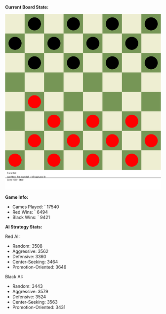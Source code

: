 
**Current Board State:**  
<!-- START_GIF -->
![Checkers Game](./checkers_game.gif)
<!-- END_GIF -->

**Game Info:**  
- Games Played: `<!-- GAMES_PLAYED --> 17540
- Red Wins: `<!-- RED_WINS --> 6494
- Black Wins: `<!-- BLACK_WINS --> 9421

<!-- AI_STATS -->
**AI Strategy Stats:**

Red AI:
- Random: 3508
- Aggressive: 3562
- Defensive: 3360
- Center-Seeking: 3464
- Promotion-Oriented: 3646

Black AI:
- Random: 3443
- Aggressive: 3579
- Defensive: 3524
- Center-Seeking: 3563
- Promotion-Oriented: 3431
